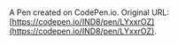 # 

A Pen created on CodePen.io. Original URL: [https://codepen.io/IND8/pen/LYxxrOZ](https://codepen.io/IND8/pen/LYxxrOZ).


